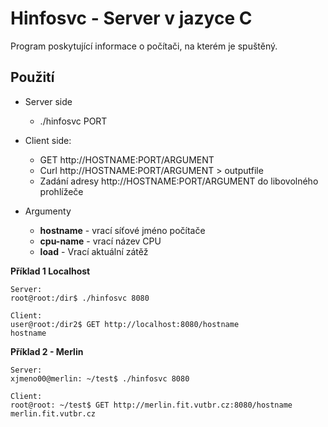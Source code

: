# Hinfosvc - Server v jazyce C

Program poskytující informace o počítači, na kterém je spuštěný.

## Použití
 -  Server side
 	- ./hinfosvc PORT

-  Client side:
	- GET http://HOSTNAME:PORT/ARGUMENT
	- Curl http://HOSTNAME:PORT/ARGUMENT > outputfile
	- Zadání adresy http://HOSTNAME:PORT/ARGUMENT do libovolného prohlížeče

-  Argumenty
	- <b>hostname</b> - vrací síťové jméno počítače
	- <b>cpu-name</b> - vrací název CPU
	- <b>load</b> - Vrací aktuální zátěž

<b>Příklad 1 Localhost</b>

	Server:
	root@root:/dir$ ./hinfosvc 8080

	Client:
	user@root:/dir2$ GET http://localhost:8080/hostname
	hostname

<b>Příklad 2 - Merlin</b>

	Server:
	xjmeno00@merlin: ~/test$ ./hinfosvc 8080

	Client:
	root@root: ~/test$ GET http://merlin.fit.vutbr.cz:8080/hostname
	merlin.fit.vutbr.cz
